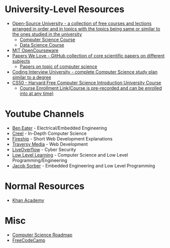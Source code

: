# University-Level Resources
* [Open-Source University - a collection of free courses and lections arranged in order and in topics with the topics being same or similar to the ones studied in the university](https://github.com/ossu/)
	* [Computer Science Course](https://github.com/ossu/computer-science)
	* [Data Science Course](https://github.com/ossu/data-science)
* [MIT OpenCourseware](https://ocw.mit.edu/)
* [Papers We Love - GitHub collection of core scientific papers on different subjects](https://github.com/papers-we-love/)
	* [Papers on topic of computer science](https://github.com/papers-we-love/papers-we-love/)
* [Coding Interview University - complete Computer Science study plan similar to a degree](https://github.com/jwasham/coding-interview-university)
* [CS50 - Harvard Free Computer Science Introduction University Course](https://www.edx.org/cs50)
	* [Course Enrollment Link(Course is pre-recorded and can be enrolled into at any time)](https://www.edx.org/course/introduction-computer-science-harvardx-cs50x)



# Youtube Channels
* [Ben Eater](https://youtube.com/c/BenEater) - Electrical/Embedded Engineering
* [Creel](https://youtube.com/c/WhatsACreel) - In-Depth Computer Science
* [Fireship](https://youtube.com/c/Fireship) - Short Web Development Explanations
* [Traversy Media](https://youtube.com/c/TraversyMedia) - Web Development
* [LiveOverflow](https://youtube.com/c/LiveOverflow) - Cyber Security
* [Low Level Learning](https://youtube.com/c/LowLevelLearning) - Computer Science and Low Level Programming/Engineering
* [Jacob Sorber](https://youtube.com/c/JacobSorber) - Embedded Engineering and Low Level Programming



# Normal Resources
* [Khan Academy](https://www.khanacademy.org/)



# Misc
* [Computer Science Roadmap](https://github.com/yngz/cs-roadmap/)
* [FreeCodeCamp](https://www.freecodecamp.org/)
